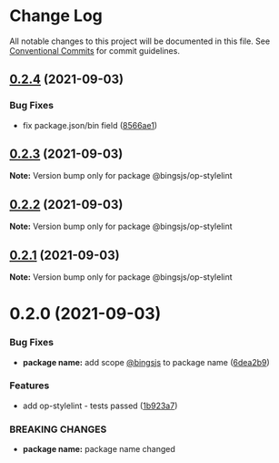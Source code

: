 # Change Log

All notable changes to this project will be documented in this file.
See [Conventional Commits](https://conventionalcommits.org) for commit guidelines.

## [0.2.4](https://github.com/bingtimren/op-tools/compare/@bingsjs/op-stylelint@0.2.3...@bingsjs/op-stylelint@0.2.4) (2021-09-03)


### Bug Fixes

* fix package.json/bin field ([8566ae1](https://github.com/bingtimren/op-tools/commit/8566ae17e9079f6d3114a2ac2e0b535a82eb8215))





## [0.2.3](https://github.com/bingtimren/op-tools/compare/@bingsjs/op-stylelint@0.2.2...@bingsjs/op-stylelint@0.2.3) (2021-09-03)

**Note:** Version bump only for package @bingsjs/op-stylelint





## [0.2.2](https://github.com/bingtimren/op-tools/compare/@bingsjs/op-stylelint@0.2.1...@bingsjs/op-stylelint@0.2.2) (2021-09-03)

**Note:** Version bump only for package @bingsjs/op-stylelint





## [0.2.1](https://github.com/bingtimren/op-tools/compare/@bingsjs/op-stylelint@0.2.0...@bingsjs/op-stylelint@0.2.1) (2021-09-03)

**Note:** Version bump only for package @bingsjs/op-stylelint





# 0.2.0 (2021-09-03)


### Bug Fixes

* **package name:** add scope [@bingsjs](https://github.com/bingsjs) to package name ([6dea2b9](https://github.com/bingtimren/op-tools/commit/6dea2b946c46b332afe669f0c732c05bb07fc89d))


### Features

* add op-stylelint - tests passed ([1b923a7](https://github.com/bingtimren/op-tools/commit/1b923a762e0f21a3fce7e753e61698ea5dd79430))


### BREAKING CHANGES

* **package name:** package name changed
